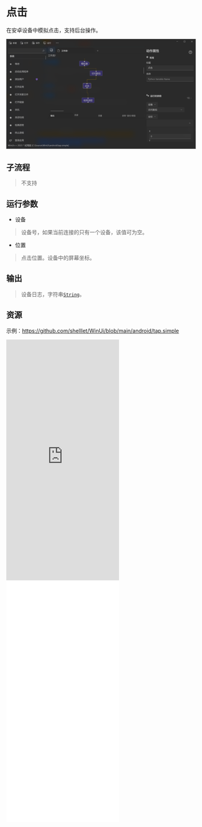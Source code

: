 # 点击 
在安卓设备中模拟点击，支持后台操作。

![AdbTap](./images/08.png ':size=90%')

## 子流程

> 不支持

## 运行参数

* 设备
> 设备号，如果当前连接的只有一个设备，该值可为空。

* 位置
> 点击位置。设备中的屏幕坐标。

## 输出 
> 设备日志，字符串[`String`](./types/String.md)。

## 资源

示例：https://github.com/shelllet/WinUi/blob/main/android/tap.simple


<iframe type="text/html" height="640px" src="https://www.youtube.com/embed/TEhtfCStbjY" frameborder="0"></iframe>

<iframe src="//player.bilibili.com/player.html?bvid=BV16m421g7XE&page=1&autoplay=0" height='640px' scrolling="no" frameborder="no" framespacing="0" allowfullscreen="true"></iframe>